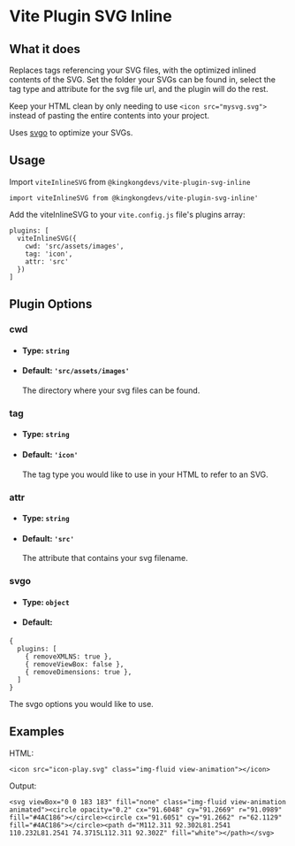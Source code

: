 # Vite Plugin SVG Inline

## What it does
Replaces tags referencing your SVG files, with the optimized inlined contents of the SVG. Set the folder your SVGs can be found in, select the tag type and attribute for the svg file url, and the plugin will do the rest.

Keep your HTML clean by only needing to use `<icon src="mysvg.svg">` instead of pasting the entire contents into your project.

Uses [svgo](https://github.com/svg/svgo) to optimize your SVGs.


## Usage
Import `viteInlineSVG` from `@kingkongdevs/vite-plugin-svg-inline`

```
import viteInlineSVG from @kingkongdevs/vite-plugin-svg-inline'
```


Add the viteInlineSVG to your `vite.config.js` file's plugins array:
```
plugins: [
  viteInlineSVG({
    cwd: 'src/assets/images',
    tag: 'icon', 
    attr: 'src'
  })
]
```

## Plugin Options
### cwd
- #### Type: `string`
- #### Default: `'src/assets/images'`
  The directory where your svg files can be found.

### tag
- #### Type: `string`
- #### Default: `'icon'`
  The tag type you would like to use in your HTML to refer to an SVG.

### attr
- #### Type: `string`
- #### Default: `'src'`
  The attribute that contains your svg filename.

### svgo
- #### Type: `object`
- #### Default: 
```
{
  plugins: [
    { removeXMLNS: true },
    { removeViewBox: false },
    { removeDimensions: true },
  ]
}
```
  The svgo options you would like to use.



## Examples

HTML:
```
<icon src="icon-play.svg" class="img-fluid view-animation"></icon>
```

Output: 
```
<svg viewBox="0 0 183 183" fill="none" class="img-fluid view-animation animated"><circle opacity="0.2" cx="91.6048" cy="91.2669" r="91.0989" fill="#4AC186"></circle><circle cx="91.6051" cy="91.2662" r="62.1129" fill="#4AC186"></circle><path d="M112.311 92.302L81.2541 110.232L81.2541 74.3715L112.311 92.302Z" fill="white"></path></svg>
```
